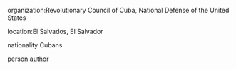 organization:Revolutionary Council of Cuba, National Defense of the United States

location:El Salvados, El Salvador

nationality:Cubans

person:author

